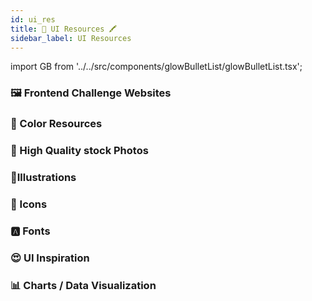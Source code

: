```yaml
---
id: ui_res
title: 🎨 UI Resources 🖍
sidebar_label: UI Resources
---
```


import GB from '../../src/components/glowBulletList/glowBulletList.tsx';

### 🖼️ Frontend Challenge Websites

<GB link="https://www.frontendmentor.io/challenges" item="Frontend Mentor"/>
<GB link="https://100dayscss.com" item="100 days scss"/>
<GB link="https://www.acefrontend.com" item="Ace frontend"/>

### 🎨 Color Resources

<GB link="https://www.0to255.com" item="Oto255"/>
<GB link="https://gradienthunt.com" item="Gradient Hunt"/>
<GB link="https://uigradients.com" item="UI Gradients"/>
<GB link="https://uigradients.com" item="Flat UI Colors"/>
<GB link="http://coolors.co" item="coolors"/>
<GB link="http://colorhunt.co" item="colorhunt"/>
<GB link="http://paletton.com" item="collepalettonctui"/>
<GB link="http://color-hex.com" item="color-hex"/>
<GB link="http://mycolor.space" item="mycolor"/>

### 📸 High Quality stock Photos

<GB link="http://unsplash.com" item="unsplash"/>
<GB link="http://pixabay.com" item="pixabay"/>
<GB link="http://pexels.com" item="pexels"/>

### 🗼Illustrations

<GB link="http://undraw.co/illustrations" item="undraw"/>
<GB link="http://drawkit.io" item="drawkit"/>
<GB link="http://icons8.com/ouch" item="icons8"/>
<GB link="http://iradesign.io" item="iradesign"/>
<GB link="http://interfacer.xyz" item="interfacer"/>
<GB link="http://blush.design" item="blush"/>

### 🔔 Icons

<GB link="http://fontawesome.com" item="fontawesome"/>
<GB link="http://flaticon.com" item="flaticon"/>
<GB link="http://icons8.com" item="icons8"/>
<GB link="http://material.io/resources/icons" item="material Icon"/>
<GB link="http://iconmonstr.com" item="iconmonstr"/>

### 🅰️ Fonts

<GB link="http://fonts.google.com" item="Google font"/>
<GB link="http://fontspace.com" item="fontspace"/>
<GB link="http://1001fonts.com" item="1001fonts"/>
<GB link="http://fontsquirrel.com" item="fontsquirrel"/>

### 😍 UI Inspiration

<GB link="http://uimovement.com" item="uimovement"/>
<GB link="http://uigarage.net" item="uigarage"/>
<GB link="http://collectui.com" item="collectui"/>


### 📊 Charts / Data Visualization

<GB link="" item="Chart.js"/>
<GB link="" item="D3.js"/>
<GB link="" item="three.js"/>
